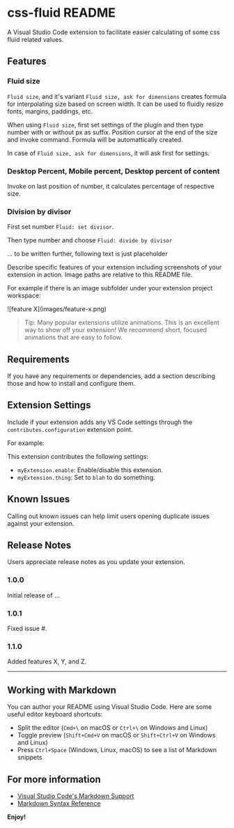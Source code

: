 # css-fluid README

A Visual Studio Code extension to facilitate easier calculating of some css fluid related values.

## Features

### Fluid size

`Fluid size`, and it's variant `Fluid size, ask for dimensions` creates formula for interpolating size based on screen width. It can be used to fluidly resize fonts, margins, paddings, etc.

When using `Fluid size`, first set settings of the plugin and then type number with or without px as suffix. Position cursor at the end of the size and invoke command. Formula will be automattically created.

In case of `Fluid size, ask for dimensions`, it will ask first for settings.

### Desktop Percent, Mobile percent, Desktop percent of content

Invoke on last position of number, it calculates percentage of respective size.

### Division by divisor

First set number `Fluid: set divisor`.

Then type number and choose `Fluid: divide by divisor`

... to be written further, following text is just placeholder

Describe specific features of your extension including screenshots of your extension in action. Image paths are relative to this README file.

For example if there is an image subfolder under your extension project workspace:

\!\[feature X\]\(images/feature-x.png\)

> Tip: Many popular extensions utilize animations. This is an excellent way to show off your extension! We recommend short, focused animations that are easy to follow.

## Requirements

If you have any requirements or dependencies, add a section describing those and how to install and configure them.

## Extension Settings

Include if your extension adds any VS Code settings through the `contributes.configuration` extension point.

For example:

This extension contributes the following settings:

* `myExtension.enable`: Enable/disable this extension.
* `myExtension.thing`: Set to `blah` to do something.

## Known Issues

Calling out known issues can help limit users opening duplicate issues against your extension.

## Release Notes

Users appreciate release notes as you update your extension.

### 1.0.0

Initial release of ...

### 1.0.1

Fixed issue #.

### 1.1.0

Added features X, Y, and Z.

---

## Working with Markdown

You can author your README using Visual Studio Code.  Here are some useful editor keyboard shortcuts:

* Split the editor (`Cmd+\` on macOS or `Ctrl+\` on Windows and Linux)
* Toggle preview (`Shift+Cmd+V` on macOS or `Shift+Ctrl+V` on Windows and Linux)
* Press `Ctrl+Space` (Windows, Linux, macOS) to see a list of Markdown snippets

## For more information

* [Visual Studio Code's Markdown Support](http://code.visualstudio.com/docs/languages/markdown)
* [Markdown Syntax Reference](https://help.github.com/articles/markdown-basics/)

**Enjoy!**
